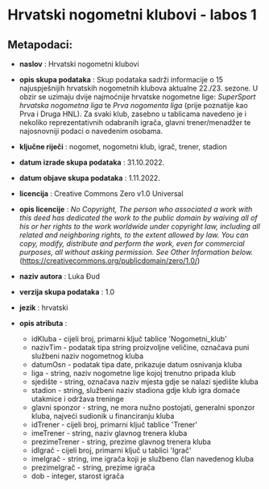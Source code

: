 # **Hrvatski nogometni klubovi - labos 1** #
                                  
## Metapodaci: ##

* **naslov** : Hrvatski nogometni klubovi
* **opis skupa podataka** : Skup podataka sadrži informacije o 15 najuspješnijih hrvatskih nogometnih klubova aktualne 22./23. sezone. U obzir se uzimaju dvije najmoćnije hrvatske nogometne lige: _SuperSport hrvatska nogometna liga_ te _Prva nogomenta liga_ (prije poznatije kao Prva i Druga HNL). Za svaki klub, zasebno u tablicama navedeno je i nekoliko reprezentativnih odabranih igrača, glavni trener/menadžer te najosnovniji podaci o navedenim osobama.
* **ključne riječi** : nogomet, nogometni klub, igrač, trener, stadion
* **datum izrade skupa podataka** : 31.10.2022.
* **datum objave skupa podataka** : 1.11.2022.
* **licencija** : Creative Commons Zero v1.0 Universal
* **opis licencije** : _No Copyright, The person who associated a work with this deed has dedicated the work to the public domain by waiving all of his or her rights to the work worldwide under copyright law, including all related and neighboring rights, to the extent allowed by law. You can copy, modify, distribute and perform the work, even for commercial purposes, all without asking permission. See Other Information below._ (https://creativecommons.org/publicdomain/zero/1.0/)

* **naziv autora** : Luka Đud
* **verzija skupa podataka** : 1.0
* **jezik** : hrvatski
* **opis atributa** : 
    * idKluba - cijeli broj, primarni ključ tablice 'Nogometni_klub'
    * nazivTim - podatak tipa string proizvoljne veličine, označava puni službeni naziv nogometnog kluba
    * datumOsn - podatak tipa date, prikazuje datum osnivanja kluba
    * liga - string, naziv nogometne lige kojoj trenutno pripada klub
    * sjedište - string, označava naziv mjesta gdje se nalazi sjedište kluba
    * stadion - string, službeni naziv stadiona gdje klub igra domaće utakmice i održava treninge
    * glavni sponzor - string, ne mora nužno postojati, generalni sponzor kluba, najveći sudionik u financiranju kluba
    * idTrener - cijeli broj, primarni ključ tablice 'Trener'
    * imeTrener - string, naziv glavnog trenera kluba
    * prezimeTrener - string, prezime glavnog trenera kluba
    * idIgrač - cijeli broj, primarni ključ u tablici 'Igrač'
    * imeIgrač - string, ime igrača koji je službeno član navedenog kluba
    * prezimeIgrač - string, prezime igrača
    * dob - integer, starost igrača  
